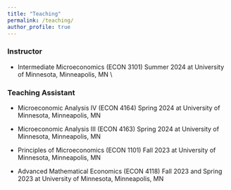 ```yaml
---
title: "Teaching"
permalink: /teaching/
author_profile: true
---
```


### Instructor

-  Intermediate Microeconomics (ECON 3101) Summer 2024 at University of Minnesota, Minneapolis, MN \
  
### Teaching Assistant

- Microeconomic Analysis IV (ECON 4164) Spring 2024 at University of Minnesota, Minneapolis, MN

- Microeconomic Analysis III (ECON 4163) Spring 2024 at University of Minnesota, Minneapolis, MN

- Principles of Microeconomics (ECON 1101) Fall 2023 at University of Minnesota, Minneapolis, MN

- Advanced Mathematical Economics (ECON 4118) Fall 2023 and Spring 2023 at University of Minnesota, Minneapolis, MN
